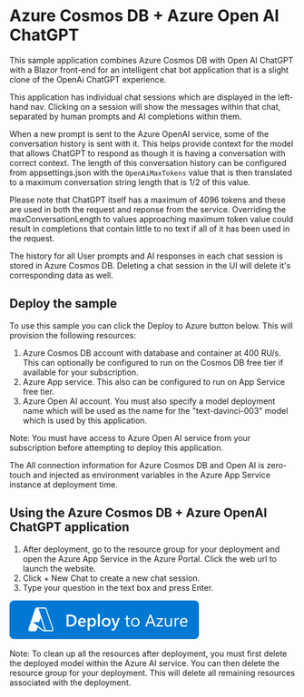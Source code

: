 # Azure Cosmos DB + Azure Open AI ChatGPT

This sample application combines Azure Cosmos DB with Open AI ChatGPT with a Blazor front-end for an intelligent chat bot application that is a slight clone 
of the OpenAi ChatGPT experience.

This application has individual chat sessions which are displayed in the left-hand nav. Clicking on a session will show the messages within that chat, 
separated by human prompts and AI completions within them. 

When a new prompt is sent to the Azure OpenAI service, some of the conversation history is sent with it. This helps provide context for the model that allows 
ChatGPT to respond as though it is having a conversation with correct context. The length of this conversation history can be configured from appsettings.json 
with the `OpenAiMaxTokens` value that is then translated to a maximum conversation string length that is 1/2 of this value. 

Please note that ChatGPT itself has a maximum of 4096 tokens and these are used in both the request and reponse from the service. Overriding the maxConversationLength to values 
approaching maximum token value could result in completions that contain little to no text if all of it has been used in the request.

The history for all User prompts and AI responses in each chat session is stored in Azure Cosmos DB. Deleting a chat session in the UI will delete it's corresponding data as well.

## Deploy the sample

To use this sample you can click the Deploy to Azure button below. This will provision the following resources:
1. Azure Cosmos DB account with database and container at 400 RU/s. This can optionally be configured to run on the Cosmos DB free tier if available for your subscription.
1. Azure App service. This also can be configured to run on App Service free tier.
1. Azure Open AI account. You must also specify a model deployment name which will be used as the name for the "text-davinci-003" model which is used by this application.

Note: You must have access to Azure Open AI service from your subscription before attempting to deploy this application.

The All connection information for Azure Cosmos DB and Open AI is zero-touch and injected as environment variables in the Azure App Service instance at deployment time. 


## Using the Azure Cosmos DB + Azure OpenAI ChatGPT application

1. After deployment, go to the resource group for your deployment and open the Azure App Service in the Azure Portal. Click the web url to launch the website.
1. Click + New Chat to create a new chat session.
1. Type your question in the text box and press Enter.

[![Deploy To Azure](https://raw.githubusercontent.com/Azure/azure-quickstart-templates/master/1-CONTRIBUTION-GUIDE/images/deploytoazure.svg?sanitize=true)](https://portal.azure.com/#create/Microsoft.Template/uri/https%3A%2F%2Fraw.githubusercontent.com%2FAzureCosmosDB%2Fcosmos-chatgpt%2Fmain%2Fazuredeploy.json)

Note: To clean up all the resources after deployment, you must first delete the deployed model within the Azure AI service. You can then delete the resource group for your deployment. This will delete all remaining resources associated with the deployment.
